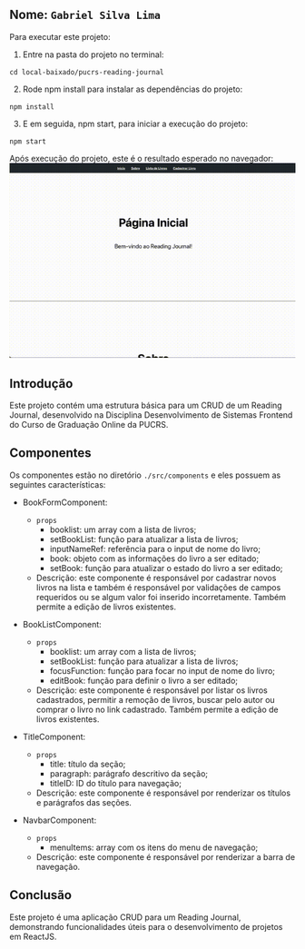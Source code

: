 ## Nome: `Gabriel Silva Lima`

Para executar este projeto:

1. Entre na pasta do projeto no terminal:
```
cd local-baixado/pucrs-reading-journal
```

2. Rode npm install para instalar as dependências do projeto:
```
npm install
```

3. E em seguida, npm start, para iniciar a execução do projeto:
```
npm start
```

Após execução do projeto, este é o resultado esperado no navegador:
![Gif mostrando o resultado esperado ao rodar este projeto](./docs/project-overview.gif)

## Introdução

Este projeto contém uma estrutura básica para um CRUD de um Reading Journal, desenvolvido na Disciplina Desenvolvimento de Sistemas Frontend do Curso de Graduação Online da PUCRS.

## Componentes

Os componentes estão no diretório `./src/components` e eles possuem as seguintes características:

- BookFormComponent:
  - `props`
    - booklist: um array com a lista de livros;
    - setBookList: função para atualizar a lista de livros;
    - inputNameRef: referência para o input de nome do livro;
    - book: objeto com as informações do livro a ser editado;
    - setBook: função para atualizar o estado do livro a ser editado;
  - Descrição: este componente é responsável por cadastrar novos livros na lista e também é responsável por validações de campos requeridos ou se algum valor foi inserido incorretamente. Também permite a edição de livros existentes.

- BookListComponent:
  - `props`
    - booklist: um array com a lista de livros;
    - setBookList: função para atualizar a lista de livros;
    - focusFunction: função para focar no input de nome do livro;
    - editBook: função para definir o livro a ser editado;
  - Descrição: este componente é responsável por listar os livros cadastrados, permitir a remoção de livros, buscar pelo autor ou comprar o livro no link cadastrado. Também permite a edição de livros existentes.

- TitleComponent:
  - `props`
    - title: título da seção;
    - paragraph: parágrafo descritivo da seção;
    - titleID: ID do título para navegação;
  - Descrição: este componente é responsável por renderizar os títulos e parágrafos das seções.

- NavbarComponent:
  - `props`
    - menuItems: array com os itens do menu de navegação;
  - Descrição: este componente é responsável por renderizar a barra de navegação.

## Conclusão

Este projeto é uma aplicação CRUD para um Reading Journal, demonstrando funcionalidades úteis para o desenvolvimento de projetos em ReactJS.
